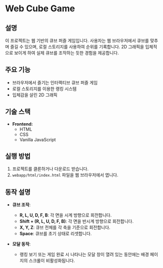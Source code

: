 # Web Cube Game

## 설명

이 프로젝트는 웹 기반의 큐브 퍼즐 게임입니다. 사용자는 웹 브라우저에서 큐브를 맞추며 즐길 수 있으며, 로컬 스토리지를 사용하여 순위를 기록합니다. 2D 그래픽을 입체적으로 보이게 하여 실제 큐브를 조작하는 듯한 경험을 제공합니다.

## 주요 기능

-   브라우저에서 즐기는 인터랙티브 큐브 퍼즐 게임
-   로컬 스토리지를 이용한 랭킹 시스템
-   입체감을 살린 2D 그래픽

## 기술 스택

-   **Frontend:**
    -   HTML
    -   CSS
    -   Vanilla JavaScript

## 실행 방법

1.  프로젝트를 클론하거나 다운로드 받습니다.
2.  `webapp/html/index.html` 파일을 웹 브라우저에서 엽니다.

## 동작 설명

- **큐브 조작**:
    -   **R, L, U, D, F, B**: 각 면을 시계 방향으로 회전합니다.
    -   **Shift + (R, L, U, D, F, B)**: 각 면을 반시계 방향으로 회전합니다.
    -   **X, Y, Z**: 큐브 전체를 각 축을 기준으로 회전합니다.
    -   **Space**: 큐브를 초기 상태로 리셋합니다.

- **모달 동작**:
    -   랭킹 보기 또는 게임 완료 시 나타나는 모달 창이 열려 있는 동안에는 배경 페이지의 스크롤이 비활성화됩니다.